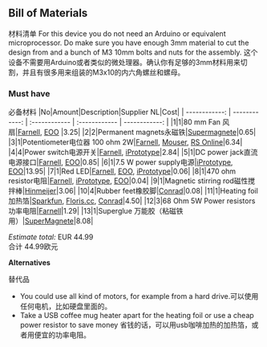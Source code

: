 ## Bill of Materials

材料清单
For this device you do not need an Arduino or equivalent microprocessor. Do make sure you have enough 3mm material to cut the design from and a bunch of M3 10mm bolts and nuts for the assembly.
这个设备不需要用Arduino或者类似的微处理器。确认你有足够的3mm材料用来切割，并且有很多用来组装的M3x10的内六角螺丝和螺母。

### Must have

必备材料
|No|Amount|Description|Supplier NL|Cost|
| ------------: | ------------: | :------------ | :------------ | ------------: |
|1|1|80 mm Fan 风扇|[Farnell](http://nl.farnell.com/bisonic/sp802512l-03/fan-80x25mm-12vdc/dp/1832326), [EOO](http://www.eoo-bv.nl/index.php?_a=viewProd&productId=13244) |3.25|
|2|2|Permanent magnets永磁铁|[Supermagnete](http://www.supermagnete.nl/blokmagneten-neodymium-middelgroot/blokmagneet-10mm-x-10mm-x-5mm-neodymium-n42-vernikkeld_Q-10-10-05-N)|0.65|
|3|1|Potentiometer电位器 100 ohm 2W|[Farnell](http://nl.farnell.com/bourns/93r1a-r22-a05l/potentiometer-linear-100-ohm-10/dp/2321801), [Mouser](http://nl.mouser.com/ProductDetail/Bourns/3540S-1-151L/?qs=y%252bjD4UO5DKWx%252bnbasP7iSA%3d%3d), [RS Online](http://nl.rs-online.com/web/p/potentiometers/5225254/)|6.34|
|4|4|Power switch电源开关|[Farnell](http://nl.farnell.com/webapp/wcs/stores/servlet/ProductDisplay?catalogId=15001&langId=31&urlRequestType=Base&partNumber=4710368&storeId=10168), [iPrototype](https://iprototype.nl/products/components/buttons-switches/rocker-switch-large)|2.84|
|5|1|DC power jack直流电源接口|[Farnell](http://nl.farnell.com/multicomp/jr1819-rohs-psg01769/socket-low-voltage-2-1mm-chassis/dp/1216726), [EOO](http://www.eoo-bv.nl/index.php?_a=viewProd&productId=14342)|0.85|
|6|1|7.5 W power supply电源|[iPrototype](https://iprototype.nl/products/accessoires/power/adapter), [EOO](http://www.eoo-bv.nl/index.php?_a=viewProd&productId=11642)|13.95|
|7|1|Red LED|[Farnell](http://nl.farnell.com/webapp/wcs/stores/servlet/ProductDisplay?catalogId=15001&langId=31&urlRequestType=Base&partNumber=2335728&storeId=10168), [EOO](http://www.eoo-bv.nl/index.php?_a=viewProd&productId=5942), [iPrototype](https://iprototype.nl/products/components/led-lcd/rood#)|0.06|
|8|1|470 ohm resistor电阻|[Farnell](http://nl.farnell.com/webapp/wcs/stores/servlet/ProductDisplay?catalogId=15001&langId=31&urlRequestType=Base&partNumber=2329680&storeId=10168), [iPrototype](https://iprototype.nl/products/components/resistors/470R), [EOO](http://www.eoo-bv.nl/index.php?_a=viewProd&productId=14841)|0.04|
|9|1|Magnetic stirring rod磁性搅拌棒|[Hinmeijer](http://www.hinmeijer.nl/product/121939/Magneetroerstaafjes_ellipsvormig.aspx)|3.06|
|10|4|Rubber feet橡胶脚|[Conrad](https://www.conrad.nl/nl/toolcraft-elastische-buffer-zelfklevend-pd2104sw-x-h-10-mm-x-4-mm-zwart-1-stuks-401489.html)|0.08|
|11|1|Heating foil加热箔|[Sparkfun](https://www.sparkfun.com/products/11288), [Floris.cc](https://www.floris.cc/shop/en/general-components/514-heating-pad-5x10cm.html?search_query=warm&results=4), [Conrad](https://www.conrad.nl/nl/thermo-verwarmingsfolie-zelfklevend-12-vdc-12-vac-22-w-veiligheidstype-ipx4-90-mm-1216623.html)|4.50|
|12|3|68 Ohm 5W Power resistors功率电阻|[Farnell](http://nl.farnell.com/webapp/wcs/stores/servlet/ProductDisplay?catalogId=15001&langId=31&urlRequestType=Base&partNumber=2118068&storeId=10168)|1.29|
|13|1|Superglue 万能胶（粘磁铁用）|[SuperMagnete](https://www.supermagnete.nl/eng/workshop-magnets/uhu-max-repair-adhesive-for-magnets-waterproof-without-solvents_WS-ADH-01)|8.08|

*Estimate total:* EUR 44.99  
合计 44.99欧元

**Alternatives**

替代品
* You could use all kind of motors, for example from a hard drive.可以使用任何电机，比如硬盘里面的。
* Take a USB coffee mug heater apart for the heating foil or use a cheap power resistor to save money 省钱的话，可以用usb咖啡加热的加热箔，或者用便宜的功率电阻。
